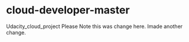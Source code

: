 # cloud-developer-master
Udacity_cloud_project
Please Note this was change here.
Imade another change.
